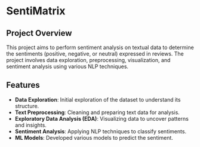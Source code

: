 # SentiMatrix

## Project Overview
This project aims to perform sentiment analysis on textual data to determine the sentiments (positive, negative, or neutral) expressed in reviews. The project involves data exploration, preprocessing, visualization, and sentiment analysis using various NLP techniques.

## Features
* **Data Exploration**: Initial exploration of the dataset to understand its structure.
* **Text Preprocessing**: Cleaning and preparing text data for analysis.
* **Exploratory Data Analysis (EDA)**: Visualizing data to uncover patterns and insights.
* **Sentiment Analysis**: Applying NLP techniques to classify sentiments.
* **ML Models**: Developed various models to predict the sentiment.

